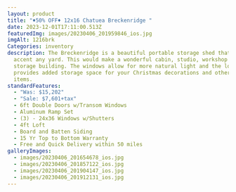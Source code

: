 ```yaml
---
layout: product
title: "♦️50% OFF♦️ 12x16 Chatuea Breckenridge "
date: 2023-12-01T17:11:00.513Z
featuredImg: images/20230406_201959846_ios.jpg
imgAlt: 1216brk
Categories: inventory
description: The Breckenridge is a beautiful portable storage shed that would
  accent any yard. This would make a wonderful cabin, studio, workshop or
  storage building. The windows allow for more natural light and the loft
  provides added storage space for your Christmas decorations and other seasonal
  items.
standardFeatures:
  - "Was: $15,202"
  - "Sale: $7,601+tax"
  - 6ft Double Doors w/Transom Windows
  - Aluminum Ramp Set
  - (3) - 24x36 Windows w/Shutters
  - 4ft Loft
  - Board and Batten Siding
  - 15 Yr Top to Bottom Warranty
  - Free and Quick Delivery within 50 miles
galleryImages:
  - images/20230406_201654678_ios.jpg
  - images/20230406_201857122_ios.jpg
  - images/20230406_201904147_ios.jpg
  - images/20230406_201912131_ios.jpg
---
```

